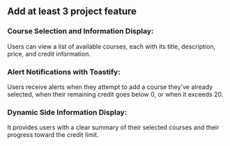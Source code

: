 ## Add at least 3 project feature

### Course Selection and Information Display:
Users can view a list of available courses, each with its title, description, price, and credit information.

### Alert Notifications with Toastify:
 Users receive alerts when they attempt to add a course they've already selected, when their remaining credit goes below 0, or when it exceeds 20.

 ### Dynamic Side Information Display:
 It provides users with a clear summary of their selected courses and their progress toward the credit limit.

 